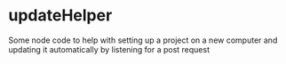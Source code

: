 # updateHelper
Some node code to help with setting up a project on a new computer and updating it automatically by listening for a post request